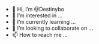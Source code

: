 - 👋 Hi, I’m @Destinybo
- 👀 I’m interested in ...
- 🌱 I’m currently learning ...
- 💞️ I’m looking to collaborate on ...
- 📫 How to reach me ...

<!---
Destinybo/Destinybo is a ✨ special ✨ repository because its `README.md` (this file) appears on your GitHub profile.
You can click the Preview link to take a look at your changes.
--->
